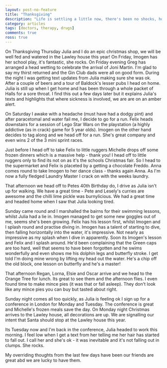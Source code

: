 ```yaml
---
layout: post-no-feature
title: "Thanksgiving"
description: "Life is settling a little now, there's been no shocks, hospital visits, mild peril or panics for over a week! I like this."
category: articles
tags: [doctors, therapy, drugs]
comments: true
ross: true
---
```


On Thanksgiving Thursday Julia and I do an epic christmas shop, we will be well fed and watered in the Lawley house this year! On Friday, Imogen has her school play, it's fantastic, she rocks. On Friday evening Greg has arranged a head wetting to celebrate the arrival of Joni Martin. I'm glad to say my thirst returned and the Gin Club dads were all on good form. During the night I was getting text updates from Julia making sure she was ok. After a couple of beers and a tour of Baldock's lesser pubs I head on home.  Julia is still up when I get home and has been through a whole packet of Halls for a sore throat. I find this out a few days later but it explains Julia's texts and highlights that where sickness is involved, we are are on an amber alert.

On Saturday I awake with a headache (must have had a dodgy pint) and after paracetomal and water fail me, I decide to go for a run. Felix heads downstairs for a session of Lego Star Wars on the playstation (a highly addictive (as in crack) game for 5 year olds). Imogen on the other hand decides to tag along and we head off for a run.  She's great company and even wins 2 of the 3 mini sprint races.

Just before I head off to take Felix to little ruggers Michelle drops off some frozen dinners which is a massive help - thank you! I head off to little ruggers only to find its not on as it's the schools Christmas fair. So I head to the supermarket and Felix is placeted by a getting a chocolate Freddo. Anna comes round to take Imogen to her dance class - thanks again Anna. As I'm now a fully fledged Laundry Master I crack on with the weeks laundry.

That afternoon we head off to Petes 40th Birthday do, I drive as Julia isn't up for walking. We have a great time - Pete and Lesely's curries are awesome and the chilli lime pickle was burnylicious.  We had a great time and headed home when I saw that Julia looking tired.

Sunday came round and I marshalled the bairns for their swimming lessons, whilst Julia had a lie in.  Imogen managed to get some new goggles out of me, seems she's been growing. Felix has his lesson first, whilst Imogen and I splash round and practise diving in. Imogen has a talent of starting to dive, then falling horizontally into the water, it's impressive. Not nearly as impressive as my splash when I dive in apparently. Soon its Imogen's lesson and Felix and I splash around. He'd been complaining that the Green caps are too hard, well that seems to have been forgotten and he swims wonderfully and even shows me his dolphin legs and butterfly stroke. I get told I'm doing mine wrong by lifting my head out the water. He's a chip off the old block, one lesson on butterfly and he's a master!

That afternoon Regan, Lorna, Elsie and Oscar arrive and we head to the Orange Tree for lunch. Its great to see them and the afternoon flies. I even found time to make mince pies (it was that or fall asleep). They don't look like any mince pies you can buy but tasted about right.

Sunday night comes all too quickly, as Julia is feeling ok I sign up for a conference in London for Monday and Tuesday.  The conference is great and Michelle's frozen meals save the day. On Monday night Christmas arrives to the Lawley house, all decorations are up. We are signalling our intent that Santa should stop at the Lawley house this year.

Its Tuesday now and I'm back in the conference, Julia headed to work this morning. I feel low when I get a text from her telling me her hair has started to fall out. I call her and she's ok - it was inevitable and it's not falling out in clumps. She rocks.

My overriding thoughts from the last few days have been our friends are great abd we are lucky to have them.

